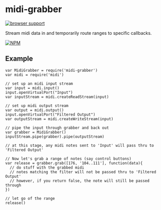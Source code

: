 midi-grabber
===

[![browser support](https://ci.testling.com/mmckegg/midi-grabber.png)](https://ci.testling.com/mmckegg/midi-grabber)

Stream midi data in and temporarily route ranges to specific callbacks.

[![NPM](https://nodei.co/npm/midi-grabber.png?compact=true)](https://nodei.co/npm/midi-grabber/)

## Example

```
var MidiGrabber = require('midi-grabber')
var midi = require('midi')

// set up an midi input stream
var input = midi.input()
input.openVirtualPort("Input")
var inputStream = midi.createReadStream(input)

// set up midi output stream
var output = midi.output()
input.openVirtualPort("Filtered Output")
var outputStream = midi.createWriteStream(input)

// pipe the input through grabber and back out
var grabber = MidiGrabber()
inputStream.pipe(grabber).pipe(outputStream)

// at this stage, any midi notes sent to 'Input' will pass thru to 'Filtered Output'

// Now let's grab a range of notes (say control buttons)
var release = grabber.grab([176, '104..111'], function(data){
  // do stuff with the grabbed midi
  // notes matching the filter will not be passed thru to 'Filtered Output'
  // however, if you return false, the note will still be passed through 
})

// let go of the range
release()

```